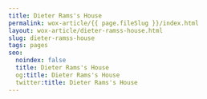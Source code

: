 ```yaml
---
title: Dieter Rams's House
permalink: wox-article/{{ page.fileSlug }}/index.html
layout: wox-article/dieter-ramss-house.html
slug: dieter-ramss-house
tags: pages
seo:
  noindex: false
  title: Dieter Rams's House
  og:title: Dieter Rams's House
  twitter:title: Dieter Rams's House
---
```



